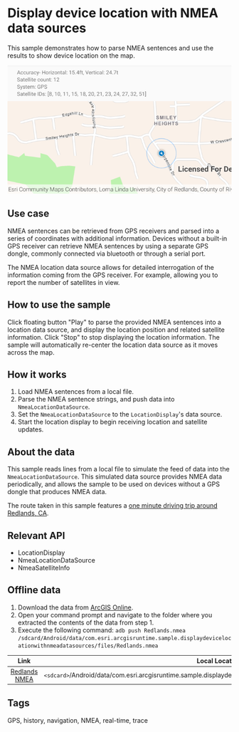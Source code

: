# Display device location with NMEA data sources

This sample demonstrates how to parse NMEA sentences and use the results to show device location on the map.

![Image of display device location with nmea data sources](display-device-location-with-nmea-data-sources.png)

## Use case

NMEA sentences can be retrieved from GPS receivers and parsed into a series of coordinates with additional information. Devices without a built-in GPS receiver can retrieve NMEA sentences by using a separate GPS dongle, commonly connected via bluetooth or through a serial port.

The NMEA location data source allows for detailed interrogation of the information coming from the GPS receiver. For example, allowing you to report the number of satellites in view.

## How to use the sample

Click floating button "Play" to parse the provided NMEA sentences into a location data source, and display the location position and related satellite information. Click "Stop" to stop displaying the location information. The sample will automatically re-center the location data source as it moves across the map.

## How it works

1. Load NMEA sentences from a local file.
2. Parse the NMEA sentence strings, and push data into `NmeaLocationDataSource`.
3. Set the `NmeaLocationDataSource` to the `LocationDisplay`'s data source.
4. Start the location display to begin receiving location and satellite updates.

## About the data

This sample reads lines from a local file to simulate the feed of data into the `NmeaLocationDataSource`. This simulated data source provides NMEA data periodically, and allows the sample to be used on devices without a GPS dongle that produces NMEA data.

The route taken in this sample features a [one minute driving trip around Redlands, CA](https://arcgis.com/home/item.html?id=d5bad9f4fee9483791e405880fb466da).

## Relevant API

* LocationDisplay
* NmeaLocationDataSource
* NmeaSatelliteInfo

## Offline data
1. Download the data from [ArcGIS Online](https://arcgis.com/home/item.html?id=d5bad9f4fee9483791e405880fb466da).
1. Open your command prompt and navigate to the folder where you extracted the contents of the data from step 1.
1. Execute the following command:
`adb push Redlands.nmea /sdcard/Android/data/com.esri.arcgisruntime.sample.displaydevicelocationwithnmeadatasources/files/Redlands.nmea`

Link             |  Local Location
:-------------------------:|:-------------------------:
|[Redlands NMEA](https://arcgis.com/home/item.html?id=d5bad9f4fee9483791e405880fb466da)  |  `<sdcard>`/Android/data/com.esri.arcgisruntime.sample.displaydevicelocationwithnmeadatasources/files/Redlands.nmea

## Tags

GPS, history, navigation, NMEA, real-time, trace
